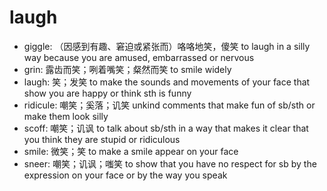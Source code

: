 # laugh

- giggle: （因感到有趣、窘迫或紧张而）咯咯地笑，傻笑 to laugh in a silly way because you are amused, embarrassed or nervous
- grin: 露齿而笑；咧着嘴笑；粲然而笑 to smile widely
- laugh: 笑；发笑 to make the sounds and movements of your face that show you are happy or think sth is funny
- ridicule: 嘲笑；奚落；讥笑 unkind comments that make fun of sb/sth or make them look silly
- scoff: 嘲笑；讥讽 to talk about sb/sth in a way that makes it clear that you think they are stupid or ridiculous
- smile: 微笑；笑 to make a smile appear on your face
- sneer: 嘲笑；讥讽；嗤笑 to show that you have no respect for sb by the expression on your face or by the way you speak
